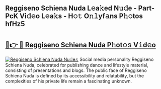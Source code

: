 ## Reggiseno Schiena Nuda L𝚎a𝚔ed N𝚞𝚍e - Part-PcK Vi𝚍𝚎o L𝚎a𝚔s - H𝚘𝚝 O𝚗𝚕yf𝚊ns P𝚑𝚘tos hfHz5

# <h2><a href="http://kf3082v.oniu.top/?m=Reggiseno+Schiena+Nuda">🔗👉 🔴 Reggiseno Schiena Nuda P𝚑ot𝚘𝚜 V𝚒d𝚎o</a></h2>

[![Reggiseno Schiena Nuda Nu𝚍e𝚜](https://i.imgur.com/0qMVB7G.gif)](http://kf3082v.oniu.top/?m=Reggiseno+Schiena+Nuda)
Social media personality Reggiseno Schiena Nuda, celebrated for publishing dance and lifestyle material, consisting of presentations and blogs. The public face of Reggiseno Schiena Nuda is defined by its accessibility and relatability, but the complexities of his private life remain a fascinating unknown.  
